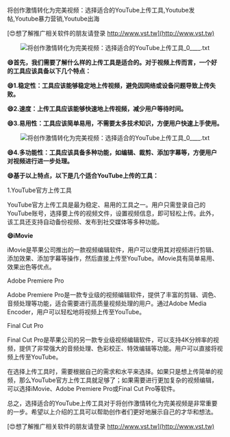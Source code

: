 将创作激情转化为完美视频：选择适合的YouTube上传工具,Youtube发帖,Youtube暴力营销,Youtube出海

[😍想了解推广相关软件的朋友请登录 http://www.vst.tw](http://www.vst.tw)

 <center><img src="https://vst.tw/MP4/tuiguang/png/1.png" alt="将创作激情转化为完美视频：选择适合的YouTube上传工具_0____.txt"></center>

**😄首先，我们需要了解什么样的上传工具是适合的。对于视频上传而言，一个好的工具应该具备以下几个特点：**

**😄1.稳定性：工具应该能够稳定地上传视频，避免因网络或设备问题导致上传失败。**

**😄2.速度：上传工具应该能够快速地上传视频，减少用户等待时间。**

**😄3.易用性：工具应该简单易用，不需要太多技术知识，方便用户快速上手使用。**

 <center><img src="https://vst.tw/MP4/tuiguang/png/3.png" alt="将创作激情转化为完美视频：选择适合的YouTube上传工具_0____.txt"></center>

**😄4.多功能性：工具应该具备多种功能，如编辑、裁剪、添加字幕等，方便用户对视频进行进一步处理。**

**😄基于以上特点，以下是几个适合YouTube上传的工具：**

1.YouTube官方上传工具

YouTube官方上传工具是最为稳定、易用的工具之一。用户只需登录自己的YouTube账号，选择要上传的视频文件，设置视频信息，即可轻松上传。此外，该工具还支持自动备份视频、发布到社交媒体等多种功能。

**😄iMovie**

iMovie是苹果公司推出的一款视频编辑软件，用户可以使用其对视频进行剪辑、添加效果、添加字幕等操作，然后直接上传至YouTube。iMovie具有简单易用、效果出色等优点。

Adobe Premiere Pro

Adobe Premiere Pro是一款专业级的视频编辑软件，提供了丰富的剪辑、调色、音频处理等功能，适合需要进行高质量视频处理的用户。通过Adobe Media Encoder，用户可以轻松地将视频上传至YouTube。

Final Cut Pro

Final Cut Pro是苹果公司的另一款专业级视频编辑软件，可以支持4K分辨率的视频，提供了非常强大的音频处理、色彩校正、特效编辑等功能。用户可以直接将视频上传至YouTube。

在选择上传工具时，需要根据自己的需求和水平来选择。如果只是想上传简单的视频，那么YouTube官方上传工具就足够了；如果需要进行更加复杂的视频编辑，可以选择iMovie、Adobe Premiere Pro或Final Cut Pro等软件。

总之，选择适合的YouTube上传工具对于将创作激情转化为完美视频是非常重要的一步。希望以上介绍的工具可以帮助创作者们更好地展示自己的才华和想法。

[😍想了解推广相关软件的朋友请登录 http://www.vst.tw](http://www.vst.tw)



